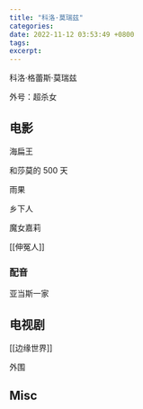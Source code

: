 ```yaml
---
title: "科洛·莫瑞兹"
categories: 
date: 2022-11-12 03:53:49 +0800
tags: 
excerpt: 
---
```


科洛·格蕾斯·莫瑞兹

外号：超杀女


## 电影

海扁王

和莎莫的 500 天

雨果

乡下人

魔女嘉莉

[[伸冤人]]

### 配音

亚当斯一家

## 电视剧

[[边缘世界]]

外围


## Misc






